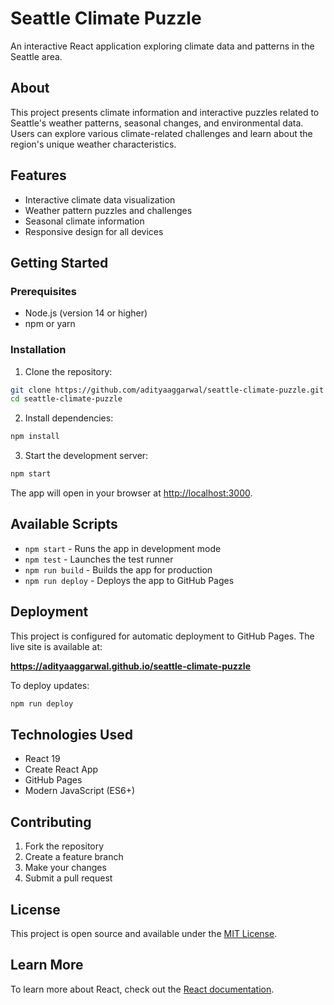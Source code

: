 # Seattle Climate Puzzle

An interactive React application exploring climate data and patterns in the Seattle area.

## About

This project presents climate information and interactive puzzles related to Seattle's weather patterns, seasonal changes, and environmental data. Users can explore various climate-related challenges and learn about the region's unique weather characteristics.

## Features

- Interactive climate data visualization
- Weather pattern puzzles and challenges
- Seasonal climate information
- Responsive design for all devices

## Getting Started

### Prerequisites

- Node.js (version 14 or higher)
- npm or yarn

### Installation

1. Clone the repository:
```bash
git clone https://github.com/adityaaggarwal/seattle-climate-puzzle.git
cd seattle-climate-puzzle
```

2. Install dependencies:
```bash
npm install
```

3. Start the development server:
```bash
npm start
```

The app will open in your browser at [http://localhost:3000](http://localhost:3000).

## Available Scripts

- `npm start` - Runs the app in development mode
- `npm test` - Launches the test runner
- `npm run build` - Builds the app for production
- `npm run deploy` - Deploys the app to GitHub Pages

## Deployment

This project is configured for automatic deployment to GitHub Pages. The live site is available at:

**https://adityaaggarwal.github.io/seattle-climate-puzzle**

To deploy updates:
```bash
npm run deploy
```

## Technologies Used

- React 19
- Create React App
- GitHub Pages
- Modern JavaScript (ES6+)

## Contributing

1. Fork the repository
2. Create a feature branch
3. Make your changes
4. Submit a pull request

## License

This project is open source and available under the [MIT License](LICENSE).

## Learn More

To learn more about React, check out the [React documentation](https://reactjs.org/).
